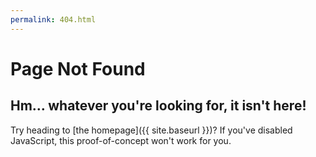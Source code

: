 ```yaml
---
permalink: 404.html
---
```


# Page Not Found

## Hm… whatever you're looking for, it isn't here!

Try heading to [the homepage]({{ site.baseurl }})? If you've disabled JavaScript, this proof-of-concept won't work for you.

<script>
  document.addEventListener ('DOMContentLoaded', (event) => {
    let path = window.location.pathname.replace ("{{ site.baseurl }}/", "");
    let rdnnRegex = /[A-Z,a-z,0-9][A-Z,a-z,0-9,-]*[A-Z,a-z,0-9]\.[A-Z,a-z,0-9][A-Z,a-z,0-9,-]*[A-Z,a-z,0-9]\.[A-Z,a-z,0-9]/;

    const apps = {{ site.data.apps | jsonify }};
    const remotes = {{ site.data.remotes | jsonify }};

    const shortnames = [{% for app in site.data.apps %}
      "{{ app.shortname }}",
    {% endfor %}];

    let app = apps.find(app => app.shortname == path);

    if (app !== undefined) {
      window.location.replace(remotes.find(remote => remote.name == app.remote).path + app.rdnn);
    } else if (rdnnRegex.test (path)) {
      window.location.replace("https://flathub.org/apps/" + path);
    }
  })
</script>
